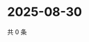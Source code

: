 # 2025-08-30

共 0 条

<!-- BEGIN ZHIHUQUESTIONS -->
<!-- 最后更新时间 Sat Aug 30 2025 22:09:00 GMT+0800 (China Standard Time) -->

<!-- END ZHIHUQUESTIONS -->
